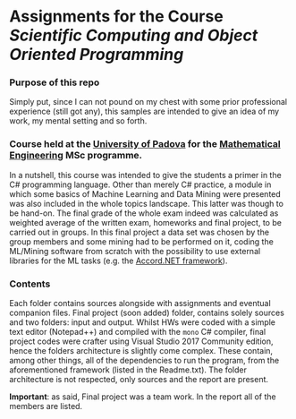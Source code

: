 # Assignments for the Course _Scientific Computing and Object Oriented Programming_

### Purpose of this repo
Simply put, since I can not pound on my chest with some prior professional experience (still got any), this samples are intended to give an idea of my work, my mental setting and so forth.

### Course held at the [University of Padova](https://www.unipd.it/) for the [Mathematical Engineering](https://www.unipd.it/en/mathematical-engineering) MSc programme.

In a nutshell, this course was intended to give the students a primer in the C# programming language. Other than merely C# practice, a module in which some basics of Machine Learning and Data Mining were presented was also included in the whole topics landscape. This latter was though to be hand-on. The final grade of the whole exam indeed was calculated as weighted average of the written exam, homeworks and final project, to be carried out in groups. In this final project a data set was chosen by the group members and some mining had to be performed on it, coding the ML/Mining software from scratch with the possibility to use external libraries for the ML tasks (e.g. the [Accord.NET framework](http://accord-framework.net/)).


### Contents

Each folder contains sources alongside with assignments and eventual companion files. Final project (soon added) folder, contains solely sources and two folders: input and output. Whilst HWs were coded with a simple text editor (Notepad++) and compiled with the `mono` C# compiler, final project codes were crafter using Visual Studio 2017 Community edition, hence the folders architecture is slightly come complex. These contain, among other things, all of the dependencies to run the program, from the aforementioned framework (listed in the Readme.txt). The folder architecture is not respected, only sources and the report are present.

**Important**: as said, Final project was a team work. In the report all of the members are listed.
